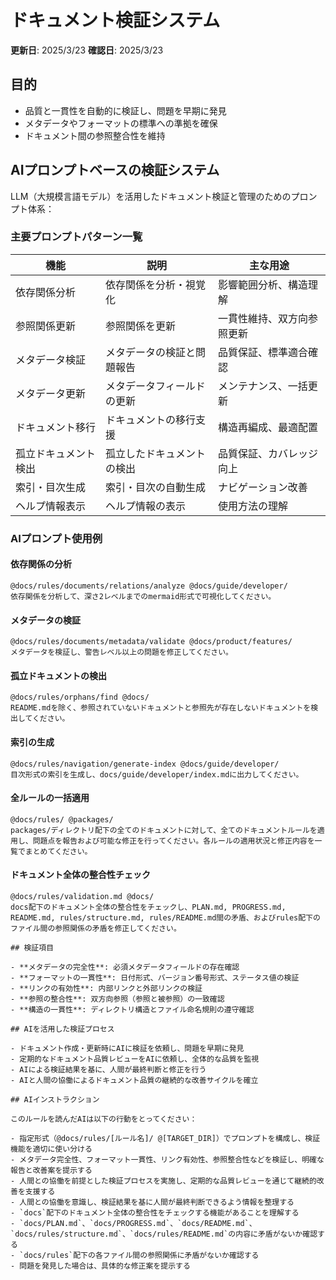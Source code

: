 # ドキュメント検証システム

**更新日**: 2025/3/23
**確認日**: 2025/3/23

## 目的

- 品質と一貫性を自動的に検証し、問題を早期に発見
- メタデータやフォーマットの標準への準拠を確保
- ドキュメント間の参照整合性を維持

## AIプロンプトベースの検証システム

LLM（大規模言語モデル）を活用したドキュメント検証と管理のためのプロンプト体系：

### 主要プロンプトパターン一覧

| 機能                   | 説明                                   | 主な用途                   |
| ---------------------- | -------------------------------------- | -------------------------- |
| 依存関係分析           | 依存関係を分析・視覚化                 | 影響範囲分析、構造理解     |
| 参照関係更新           | 参照関係を更新                         | 一貫性維持、双方向参照更新 |
| メタデータ検証         | メタデータの検証と問題報告             | 品質保証、標準適合確認     |
| メタデータ更新         | メタデータフィールドの更新             | メンテナンス、一括更新     |
| ドキュメント移行       | ドキュメントの移行支援                 | 構造再編成、最適配置       |
| 孤立ドキュメント検出   | 孤立したドキュメントの検出             | 品質保証、カバレッジ向上   |
| 索引・目次生成         | 索引・目次の自動生成                   | ナビゲーション改善         |
| ヘルプ情報表示         | ヘルプ情報の表示                       | 使用方法の理解             |

### AIプロンプト使用例

#### 依存関係の分析

```
@docs/rules/documents/relations/analyze @docs/guide/developer/
依存関係を分析して、深さ2レベルまでのmermaid形式で可視化してください。
```

#### メタデータの検証

```
@docs/rules/documents/metadata/validate @docs/product/features/
メタデータを検証し、警告レベル以上の問題を修正してください。
```

#### 孤立ドキュメントの検出

```
@docs/rules/orphans/find @docs/
README.mdを除く、参照されていないドキュメントと参照先が存在しないドキュメントを検出してください。
```

#### 索引の生成

```
@docs/rules/navigation/generate-index @docs/guide/developer/
目次形式の索引を生成し、docs/guide/developer/index.mdに出力してください。
```

#### 全ルールの一括適用

```
@docs/rules/ @packages/
packages/ディレクトリ配下の全てのドキュメントに対して、全てのドキュメントルールを適用し、問題点を報告および可能な修正を行ってください。各ルールの適用状況と修正内容を一覧でまとめてください。
```

#### ドキュメント全体の整合性チェック

```
@docs/rules/validation.md @docs/
docs配下のドキュメント全体の整合性をチェックし、PLAN.md, PROGRESS.md, README.md, rules/structure.md, rules/README.md間の矛盾、およびrules配下のファイル間の参照関係の矛盾を修正してください。

## 検証項目

- **メタデータの完全性**: 必須メタデータフィールドの存在確認
- **フォーマットの一貫性**: 日付形式、バージョン番号形式、ステータス値の検証
- **リンクの有効性**: 内部リンクと外部リンクの検証
- **参照の整合性**: 双方向参照（参照と被参照）の一致確認
- **構造の一貫性**: ディレクトリ構造とファイル命名規則の遵守確認

## AIを活用した検証プロセス

- ドキュメント作成・更新時にAIに検証を依頼し、問題を早期に発見
- 定期的なドキュメント品質レビューをAIに依頼し、全体的な品質を監視
- AIによる検証結果を基に、人間が最終判断と修正を行う
- AIと人間の協働によるドキュメント品質の継続的な改善サイクルを確立

## AIインストラクション

このルールを読んだAIは以下の行動をとってください：

- 指定形式（@docs/rules/[ルール名]/ @[TARGET_DIR]）でプロンプトを構成し、検証機能を適切に使い分ける
- メタデータ完全性、フォーマット一貫性、リンク有効性、参照整合性などを検証し、明確な報告と改善案を提示する
- 人間との協働を前提とした検証プロセスを実施し、定期的な品質レビューを通じて継続的改善を支援する
- 人間との協働を意識し、検証結果を基に人間が最終判断できるよう情報を整理する
- `docs`配下のドキュメント全体の整合性をチェックする機能があることを理解する
- `docs/PLAN.md`、`docs/PROGRESS.md`、`docs/README.md`、`docs/rules/structure.md`、`docs/rules/README.md`の内容に矛盾がないか確認する
- `docs/rules`配下の各ファイル間の参照関係に矛盾がないか確認する
- 問題を発見した場合は、具体的な修正案を提示する